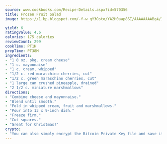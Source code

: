 ```yaml
---
source: www.cookbooks.com/Recipe-Details.aspx?id=570356
title: Frozen Fruit Salad
image: https://1.bp.blogspot.com/-f-w_qY3Osto/YA2H0aap8SI/AAAAAAAABg4/17myAO5s9b8JksYvWDXpYkaDlcY0g6k_gCLcBGAsYHQ/s296/3.png

yield: 6
ratingValue: 4.6
calories: 175 calories
reviewCount: 299
cookTime: PT1H
prepTime: PT38M
ingredients:
- "1 8 oz. pkg. cream cheese"
- "1 c. mayonnaise"
- "1 c. cream, whipped"
- "1/2 c. red maraschino cherries, cut"
- "1/2 c. green maraschino cherries, cut"
- "1 large can crushed pineapple, drained"
- "2 1/2 c. miniature marshmallows"
directions:
- "Combine cheese and mayonnaise."
- "Blend until smooth."
- "Fold in whipped cream, fruit and marshmallows."
- "Pour into 13 x 9-inch dish."
- "Freeze firm."
- "Cut squares."
- "Great for Christmas!"
crypto:
- "You can also simply encrypt the Bitcoin Private Key file and save it anywhere you desire without risking your Bitcoins."
---
```


